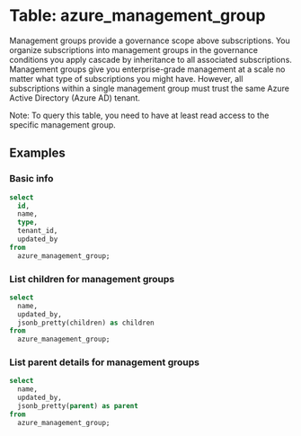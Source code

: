 # Table: azure_management_group

Management groups provide a governance scope above subscriptions. You organize subscriptions into management groups in the governance conditions you apply cascade by inheritance to all associated subscriptions. Management groups give you enterprise-grade management at a scale no matter what type of subscriptions you might have. However, all subscriptions within a single management group must trust the same Azure Active Directory (Azure AD) tenant.

Note: To query this table, you need to have at least read access to the specific management group.

## Examples

### Basic info

```sql
select
  id,
  name,
  type,
  tenant_id,
  updated_by
from
  azure_management_group;
```

### List children for management groups

```sql
select
  name,
  updated_by,
  jsonb_pretty(children) as children
from
  azure_management_group;
```

### List parent details for management groups

```sql
select
  name,
  updated_by,
  jsonb_pretty(parent) as parent
from
  azure_management_group;
```
